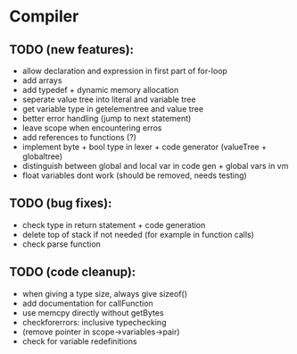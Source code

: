 # Compiler

## TODO (new features):
- allow declaration and expression in first part of for-loop
- add arrays
- add typedef + dynamic memory allocation
- seperate value tree into literal and variable tree
- get variable type in getelementree and value tree
- better error handling (jump to next statement)
- leave scope when encountering erros
- add references to functions (?)
- implement byte + bool type in lexer + code generator (valueTree + globaltree)
- distinguish between global and local var in code gen + global vars in vm
- float variables dont work (should be removed, needs testing)
## TODO (bug fixes):
- check type in return statement + code generation
- delete top of stack if not needed (for example in function calls)
- check parse function
## TODO (code cleanup):
- when giving a type size, always give sizeof()
- add documentation for callFunction
- use memcpy directly without getBytes
- checkforerrors: inclusive typechecking
- (remove pointer in scope->variables->pair)
- check for variable redefinitions
